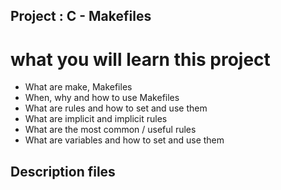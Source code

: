 ## Project : C - Makefiles

# what you will learn this project

* What are make, Makefiles
* When, why and how to use Makefiles
* What are rules and how to set and use them
* What are implicit and implicit rules
* What are the most common / useful rules
* What are variables and how to set and use them

## Description files
